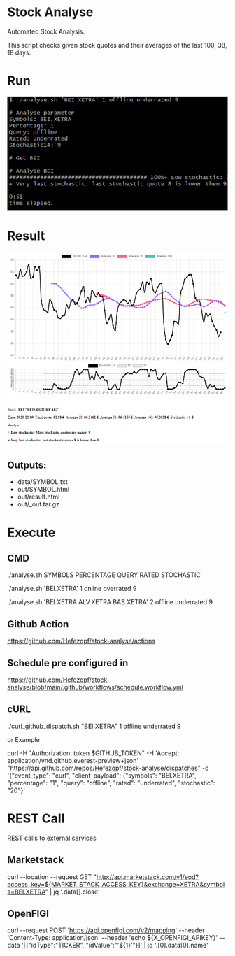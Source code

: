 # Stock Analyse
Automated Stock Analysis.

This script checks given stock quotes and their averages of the last 100, 38, 18 days.


# Run
![ScreenShotCMD](ScreenShotCMD.png "ScreenShotCMD")


# Result
![ScreenShotResult](ScreenShotResult.png "ScreenShotResult")

## Outputs:
- data/SYMBOL.txt
- out/SYMBOL.html
- out/result.html
- out/_out.tar.gz


# Execute

## CMD
./analyse.sh SYMBOLS PERCENTAGE QUERY RATED STOCHASTIC

./analyse.sh 'BEI.XETRA' 1 online overrated 9

./analyse.sh 'BEI.XETRA ALV.XETRA BAS.XETRA' 2 offline underrated 9


## Github Action
https://github.com/Hefezopf/stock-analyse/actions


## Schedule pre configured in 
https://github.com/Hefezopf/stock-analyse/blob/main/.github/workflows/schedule.workflow.yml


## cURL
./curl_github_dispatch.sh "BEI.XETRA" 1 offline underrated 9

or Example

curl -H "Authorization: token $GITHUB_TOKEN" -H 'Accept: application/vnd.github.everest-preview+json' "https://api.github.com/repos/Hefezopf/stock-analyse/dispatches" -d '{"event_type": "curl", "client_payload": {"symbols": "BEI.XETRA", "percentage": "1", "query": "offline", "rated": "underrated", "stochastic": "20"}'


# REST Call

REST calls to external services
## Marketstack
curl  --location --request GET "http://api.marketstack.com/v1/eod?access_key=${MARKET_STACK_ACCESS_KEY}&exchange=XETRA&symbols=BEI.XETRA" | jq '.data[].close'

## OpenFIGI
curl --request POST 'https://api.openfigi.com/v2/mapping' --header 'Content-Type: application/json' --header 'echo ${X_OPENFIGI_APIKEY}' --data '[{"idType":"TICKER", "idValue":"'${1}'"}]' | jq '.[0].data[0].name'



